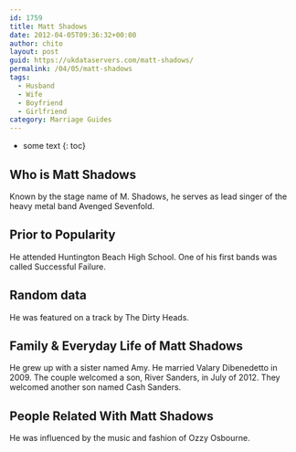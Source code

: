 ```yaml
---
id: 1759
title: Matt Shadows
date: 2012-04-05T09:36:32+00:00
author: chito
layout: post
guid: https://ukdataservers.com/matt-shadows/
permalink: /04/05/matt-shadows
tags:
  - Husband
  - Wife
  - Boyfriend
  - Girlfriend
category: Marriage Guides
---
```


* some text
{: toc}
          
          
## Who is  Matt Shadows
                  
                  
                  
Known by the stage name of M. Shadows, he serves as lead singer of the heavy metal band Avenged Sevenfold. 
                  
                
                
                
## Prior to Popularity 
                  
                  
                  
He attended Huntington Beach High School. One of his first bands was called Successful Failure. 
                  
                
                
                
## Random data 
                  
                  
                  
He was featured on a track by The Dirty Heads. 
                  
                
                
                
## Family & Everyday Life of Matt Shadows
                  
                  
                  
He grew up with a sister named Amy. He married Valary Dibenedetto in 2009. The couple welcomed a son, River Sanders, in July of 2012. They welcomed another son named Cash Sanders. 
                  
                
                
                
## People Related With  Matt Shadows
                  
                  
                  
He was influenced by the music and fashion of Ozzy Osbourne. 
                  
                
              
            
          
          
          
    
    
  
